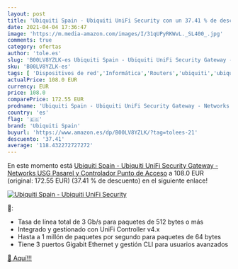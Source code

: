 ```yaml
---
layout: post
title: 'Ubiquiti Spain - Ubiquiti UniFi Security con un 37.41 % de descuento'
date: 2021-04-04 17:36:47
image: 'https://m.media-amazon.com/images/I/31qUPyRKWvL._SL400_.jpg'
comments: true
category: ofertas
author: 'tole.es'
slug: 'B00LV8YZLK-es Ubiquiti Spain - Ubiquiti UniFi Security Gateway -...'
sku: 'B00LV8YZLK-es'
tags: [ 'Dispositivos de red','Informática','Routers','ubiquiti','ubiquiti spain', ]
actualPrice: 108.0 EUR
currency: EUR
price: 108.0
comparePrice: 172.55 EUR
prodname: 'Ubiquiti Spain - Ubiquiti UniFi Security Gateway - Networks USG Pasarel y Controlador  Punto de Acceso'
country: 'es'
flag: '🇪🇸'
brand: 'Ubiquiti Spain'
buyurl: 'https://www.amazon.es/dp/B00LV8YZLK/?tag=tolees-21'
descuento: '37.41'
average: '118.432272727272'
---
```


En este momento está [Ubiquiti Spain - Ubiquiti UniFi Security Gateway - Networks USG Pasarel y Controlador  Punto de Acceso](https://www.amazon.es/dp/B00LV8YZLK/?tag=tolees-21) a 108.0 EUR (original: 172.55 EUR) (37.41 %  de descuento) en el siguiente enlace!

[![Ubiquiti Spain - Ubiquiti UniFi Security](https://m.media-amazon.com/images/I/31qUPyRKWvL._SL400_.jpg)](https://www.amazon.es/dp/B00LV8YZLK/?tag=tolees-21)

🔎:

- Tasa de línea total de 3 Gb/s para paquetes de 512 bytes o más
- Integrado y gestionado con UniFi Controller v4.x
- Hasta a 1 millón de paquetes por segundo para paquetes de 64 bytes
- Tiene 3 puertos Gigabit Ethernet y gestión CLI para usuarios avanzados

[🛒 Aquí!!!](https://www.amazon.es/dp/B00LV8YZLK/?tag=tolees-21)
